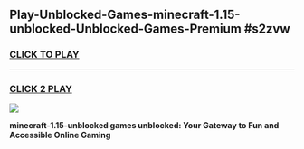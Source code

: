 
## Play-Unblocked-Games-minecraft-1.15-unblocked-Unblocked-Games-Premium #s2zvw
<h3>
<a href="https://premium.freeplayer.one?title=minecraft-1.15-unblocked&ref=12M">CLICK TO PLAY</a></h3>
<hr>

<h3>
<a href="https://premium.freeplayer.one?title=minecraft-1.15-unblocked&ref=12M">CLICK 2 PLAY</a>
  
</h3>

<a href="https://premium.freeplayer.one?title=minecraft-1.15-unblocked&ref=12M"><img src="https://clearcache.store/games.png"></a>


**minecraft-1.15-unblocked games unblocked: Your Gateway to Fun and Accessible Online Gaming**

